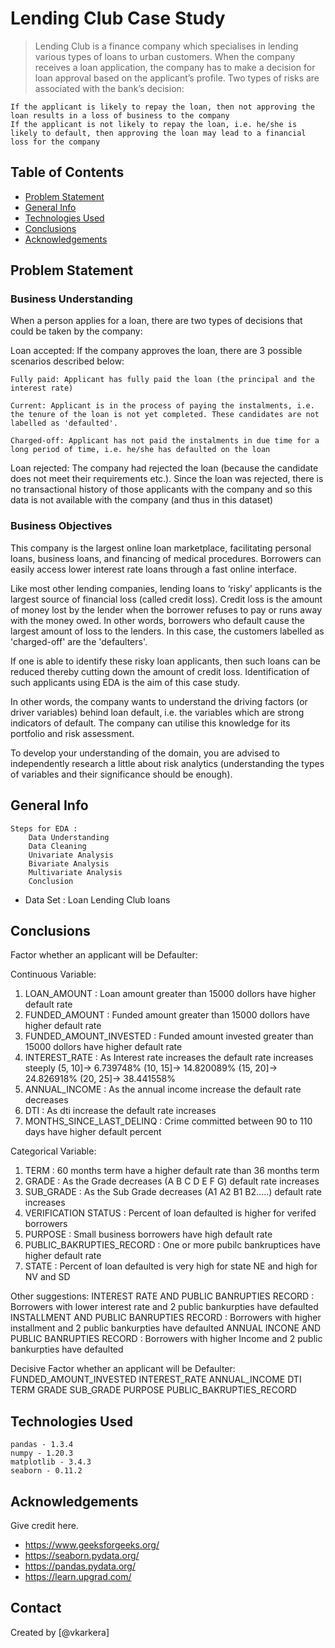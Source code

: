 # Lending Club Case Study
> Lending Club is a finance company which specialises in lending various types of loans to urban customers. When the company receives a loan application, the company has to make a decision for loan approval based on the applicant’s profile. Two types of risks are associated with the bank’s decision:

    If the applicant is likely to repay the loan, then not approving the loan results in a loss of business to the company
    If the applicant is not likely to repay the loan, i.e. he/she is likely to default, then approving the loan may lead to a financial loss for the company


## Table of Contents
* [Problem Statement](#problem-statement)
* [General Info](#general-info)
* [Technologies Used](#technologies-used)
* [Conclusions](#conclusions)
* [Acknowledgements](#acknowledgements)

<!-- You can include any other section that is pertinent to your problem -->

## Problem Statement
### Business Understanding
When a person applies for a loan, there are two types of decisions that could be taken by the company:

Loan accepted: If the company approves the loan, there are 3 possible scenarios described below:

    Fully paid: Applicant has fully paid the loan (the principal and the interest rate)

    Current: Applicant is in the process of paying the instalments, i.e. the tenure of the loan is not yet completed. These candidates are not labelled as 'defaulted'.

    Charged-off: Applicant has not paid the instalments in due time for a long period of time, i.e. he/she has defaulted on the loan

Loan rejected: The company had rejected the loan (because the candidate does not meet their requirements etc.). Since the loan was rejected, there is no transactional history of those applicants with the company and so this data is not available with the company (and thus in this dataset)

### Business Objectives
This company is the largest online loan marketplace, facilitating personal loans, business loans, and financing of medical procedures. Borrowers can easily access lower interest rate loans through a fast online interface.

Like most other lending companies, lending loans to ‘risky’ applicants is the largest source of financial loss (called credit loss). Credit loss is the amount of money lost by the lender when the borrower refuses to pay or runs away with the money owed. In other words, borrowers who default cause the largest amount of loss to the lenders. In this case, the customers labelled as 'charged-off' are the 'defaulters'.

If one is able to identify these risky loan applicants, then such loans can be reduced thereby cutting down the amount of credit loss. Identification of such applicants using EDA is the aim of this case study.

In other words, the company wants to understand the driving factors (or driver variables) behind loan default, i.e. the variables which are strong indicators of default. The company can utilise this knowledge for its portfolio and risk assessment.

To develop your understanding of the domain, you are advised to independently research a little about risk analytics (understanding the types of variables and their significance should be enough).

<!-- You don't have to answer all the questions - just the ones relevant to your project. -->

## General Info
    Steps for EDA :
        Data Understanding
        Data Cleaning
        Univariate Analysis
        Bivariate Analysis
        Multivariate Analysis
        Conclusion
- Data Set : Loan Lending Club loans

<!-- You don't have to answer all the questions - just the ones relevant to your project. -->
## Conclusions
Factor whether an applicant will be Defaulter:

Continuous Variable:
   1. LOAN_AMOUNT : Loan amount greater than 15000 dollors have higher default rate
   2. FUNDED_AMOUNT : Funded amount greater than 15000 dollors have higher default rate
   3. FUNDED_AMOUNT_INVESTED : Funded amount invested greater than 15000 dollors have higher default rate
   4. INTEREST_RATE : As Interest rate increases the default rate increases steeply
      (5, 10]-> 6.739748%
      (10, 15]-> 14.820089%
      (15, 20]-> 24.826918%
      (20, 25]-> 38.441558%
   5. ANNUAL_INCOME : As the annual income increase the default rate decreases
   6. DTI : As dti increase the default rate increases
   7. MONTHS_SINCE_LAST_DELINQ : Crime committed between 90 to 110 days have higher default percent

Categorical Variable:
   1. TERM : 60 months term have a higher default rate than 36 months term
   2. GRADE : As the Grade decreases (A B C D E F G) default rate increases
   3. SUB_GRADE : As the Sub Grade decreases (A1 A2 B1 B2.....) default rate increases
   4. VERIFICATION STATUS : Percent of loan defaulted is higher for verifed borrowers
   5. PURPOSE : Small business borrowers have high default rate
   6. PUBLIC_BAKRUPTIES_RECORD : One or more pubilc bankruptices have higher default rate
   7. STATE : Percent of loan defaulted is very high for state NE and high for NV and SD

Other suggestions:
    INTEREST RATE AND PUBLIC BANRUPTIES RECORD : Borrowers with lower interest rate and 2 public bankurpties have defaulted
    INSTALLMENT AND PUBLIC BANRUPTIES RECORD : Borrowers with higher installment and 2 public bankurpties have defaulted
    ANNUAL INCONE AND PUBLIC BANRUPTIES RECORD : Borrowers with higher Income and 2 public bankurpties have defaulted

Decisive Factor whether an applicant will be Defaulter:
    FUNDED_AMOUNT_INVESTED
    INTEREST_RATE
    ANNUAL_INCOME
    DTI
    TERM
    GRADE
    SUB_GRADE
    PURPOSE
    PUBLIC_BAKRUPTIES_RECORD   

<!-- You don't have to answer all the questions - just the ones relevant to your project. -->


## Technologies Used
    pandas - 1.3.4
    numpy - 1.20.3
    matplotlib - 3.4.3
    seaborn - 0.11.2

<!-- As the libraries versions keep on changing, it is recommended to mention the version of library used in this project -->

## Acknowledgements
Give credit here.
- https://www.geeksforgeeks.org/
- https://seaborn.pydata.org/
- https://pandas.pydata.org/
- https://learn.upgrad.com/


## Contact
Created by [@vkarkera]


<!-- Optional -->
<!-- ## License -->
<!-- This project is open source and available under the [... License](). -->

<!-- You don't have to include all sections - just the one's relevant to your project -->
